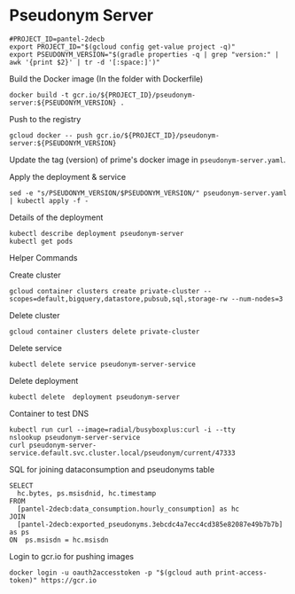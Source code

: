 # Pseudonym Server

    #PROJECT_ID=pantel-2decb
    export PROJECT_ID="$(gcloud config get-value project -q)"
    export PSEUDONYM_VERSION="$(gradle properties -q | grep "version:" | awk '{print $2}' | tr -d '[:space:]')"


Build the Docker image (In the folder with Dockerfile)

    docker build -t gcr.io/${PROJECT_ID}/pseudonym-server:${PSEUDONYM_VERSION} .

Push to the registry

    gcloud docker -- push gcr.io/${PROJECT_ID}/pseudonym-server:${PSEUDONYM_VERSION}

Update the tag (version) of prime's docker image in `pseudonym-server.yaml`.

Apply the deployment & service

    sed -e "s/PSEUDONYM_VERSION/$PSEUDONYM_VERSION/" pseudonym-server.yaml | kubectl apply -f -


Details of the deployment

    kubectl describe deployment pseudonym-server
    kubectl get pods


Helper Commands

Create cluster

    gcloud container clusters create private-cluster --scopes=default,bigquery,datastore,pubsub,sql,storage-rw --num-nodes=3

Delete cluster

    gcloud container clusters delete private-cluster

Delete service

    kubectl delete service pseudonym-server-service

Delete deployment

    kubectl delete  deployment pseudonym-server


Container to test DNS

    kubectl run curl --image=radial/busyboxplus:curl -i --tty
    nslookup pseudonym-server-service
    curl pseudonym-server-service.default.svc.cluster.local/pseudonym/current/47333

SQL for joining dataconsumption and pseudonyms table

    SELECT
      hc.bytes, ps.msisdnid, hc.timestamp
    FROM
      [pantel-2decb:data_consumption.hourly_consumption] as hc
    JOIN
      [pantel-2decb:exported_pseudonyms.3ebcdc4a7ecc4cd385e82087e49b7b7b] as ps
    ON  ps.msisdn = hc.msisdn

Login to gcr.io for pushing images

    docker login -u oauth2accesstoken -p "$(gcloud auth print-access-token)" https://gcr.io

